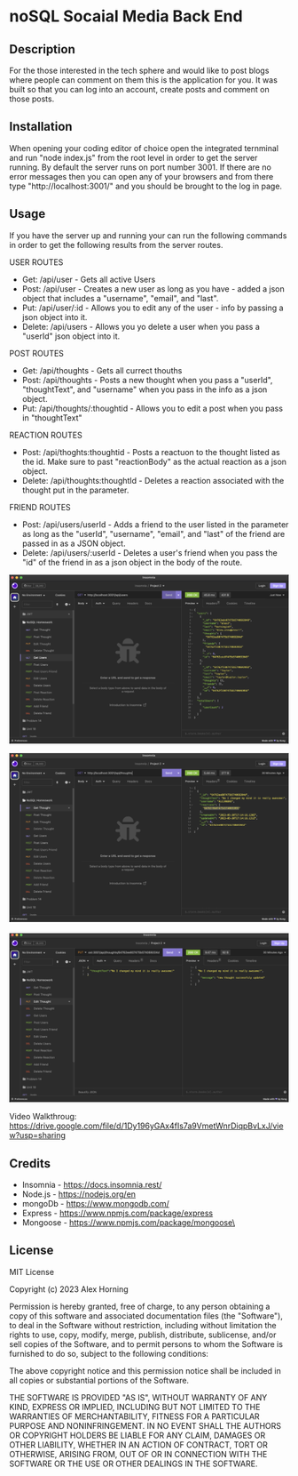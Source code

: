 # noSQL Socaial Media Back End

## Description

For the those interested in the tech sphere and would like to post blogs where people can comment on them this is the application for you. It was built so that you can log into an account, create posts and comment on those posts.

## Installation

When opening your coding editor of choice open the integrated ternminal and run "node index.js" from the root level in order to get the server running. By default the server runs on port number 3001. If there are no error messages then you can open any of your browsers and from there type "http://localhost:3001/" and you should be brought to the log in page.

## Usage

If you have the server up and running your can run the following commands in order to get the following results from the server routes.

USER ROUTES

- Get: /api/user - Gets all active Users
- Post: /api/user - Creates a new user as long as you have - added a json object that includes a "username", "email", and "last".
- Put: /api/user/:id - Allows you to edit any of the user - info by passing a json object into it.
- Delete: /api/users - Allows you yo delete a user when you pass a "userId" json object into it.

POST ROUTES

- Get: /api/thoughts - Gets all currect thouths
- Post: /api/thoughts - Posts a new thought when you pass a "userId", "thoughtText", and "username" when you pass in the info as a json object.
- Put: /api/thoughts/:thoughtid - Allows you to edit a post when you pass in "thoughtText"

REACTION ROUTES

- Post: /api/thoghts:thoughtid - Posts a reactuon to the thought listed as the id. Make sure to past "reactionBody" as the actual reaction as a json object.
- Delete: /api/thoughts:thoughtId - Deletes a reaction associated with the thought put in the parameter.

FRIEND ROUTES

- Post: /api/users/userId - Adds a friend to the user listed in the parameter as long as the "userId", "username", "email", and "last" of the friend are passed in as a JSON object.
- Delete: /api/users/:userId - Deletes a user's friend when you pass the "id" of the friend in as a json object in the body of the route.

![Get All Users](/assets/Screenshot%202023-05-30%20at%201.44.25%20PM.png)

![Get All Thoughts](/assets/Screenshot%202023-05-30%20at%201.44.33%20PM.png)
 ![Post a Reactions](/assets/Screenshot%202023-05-30%20at%201.44.40%20PM.png)

Video Walkthroug: https://drive.google.com/file/d/1Dy196yGAx4fIs7a9VmetWnrDiqpBvLxJ/view?usp=sharing

## Credits

- Insomnia - https://docs.insomnia.rest/
- Node.js - https://nodejs.org/en
- mongoDb - https://www.mongodb.com/
- Express - https://www.npmjs.com/package/express
- Mongoose - https://www.npmjs.com/package/mongoose\

## License

MIT License

Copyright (c) 2023 Alex Horning

Permission is hereby granted, free of charge, to any person obtaining a copy of this software and associated documentation files (the "Software"), to deal in the Software without restriction, including without limitation the rights to use, copy, modify, merge, publish, distribute, sublicense, and/or sell copies of the Software, and to permit persons to whom the Software is furnished to do so, subject to the following conditions:

The above copyright notice and this permission notice shall be included in all copies or substantial portions of the Software.

THE SOFTWARE IS PROVIDED "AS IS", WITHOUT WARRANTY OF ANY KIND, EXPRESS OR IMPLIED, INCLUDING BUT NOT LIMITED TO THE WARRANTIES OF MERCHANTABILITY, FITNESS FOR A PARTICULAR PURPOSE AND NONINFRINGEMENT. IN NO EVENT SHALL THE AUTHORS OR COPYRIGHT HOLDERS BE LIABLE FOR ANY CLAIM, DAMAGES OR OTHER LIABILITY, WHETHER IN AN ACTION OF CONTRACT, TORT OR OTHERWISE, ARISING FROM, OUT OF OR IN CONNECTION WITH THE SOFTWARE OR THE USE OR OTHER DEALINGS IN THE SOFTWARE.
